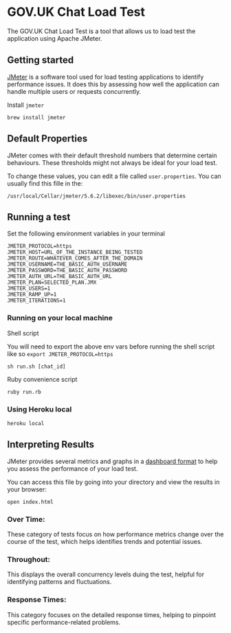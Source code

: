 # GOV.UK Chat Load Test
The GOV.UK Chat Load Test is a tool that allows us to load test the application using Apache JMeter.

## Getting started
[JMeter](https://jmeter.apache.org/) is a software tool used for load testing applications to identify performance issues. It does this by assessing how well the application can handle multiple users or requests concurrently.


Install `jmeter`

```shell
brew install jmeter
```
## Default Properties
JMeter comes with their default threshold numbers that determine certain behaviours. These thresholds might not always be ideal for your load test.

To change these values, you can edit a file called ```user.properties```. You can usually find this fille in the:

```
/usr/local/Cellar/jmeter/5.6.2/libexec/bin/user.properties
```

## Running a test

Set the following environment variables in your terminal

```shell
JMETER_PROTOCOL=https
JMETER_HOST=URL_OF_THE_INSTANCE_BEING_TESTED
JMETER_ROUTE=WHATEVER_COMES_AFTER_THE_DOMAIN
JMETER_USERNAME=THE_BASIC_AUTH_USERNAME
JMETER_PASSWORD=THE_BASIC_AUTH_PASSWORD
JMETER_AUTH_URL=THE_BASIC_AUTH_URL
JMETER_PLAN=SELECTED_PLAN.JMX
JMETER_USERS=1
JMETER_RAMP_UP=1
JMETER_ITERATIONS=1
```

### Running on your local machine

Shell script

You will need to export the above env vars before running the shell script like so `export JMETER_PROTOCOL=https`

```shell
sh run.sh [chat_id]
```

Ruby convenience script

```shell
ruby run.rb
```

### Using Heroku local

```shell
heroku local
```

## Interpreting Results

JMeter provides several metrics and graphs in a [dashboard format](https://jmeter.apache.org/usermanual/generating-dashboard.html) to help you assess the performance of your load test.

You can access this file by going into your directory and view the results in your browser:
```
open index.html
```

### Over Time:
These category of tests focus on how performance metrics change over the course of the test, which helps identifies trends and potential issues.

### Throughout:
This displays the overall concurrency levels duing the test, helpful for identifying patterns and fluctuations.

### Response Times:
This category focuses on the detailed response times, helping to pinpoint specific performance-related problems.
